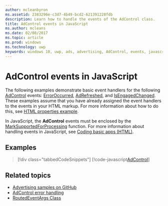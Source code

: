 ---author: mcleanbyronms.assetid: 2383296e-c3d7-4b49-bcd2-621391228fdbdescription: Learn how to handle the events of the AdControl class.title: AdControl events in JavaScriptms.author: mcleansms.date: 02/08/2017ms.topic: articlems.prod: windowsms.technology: uwpkeywords: windows 10, uwp, ads, advertising, AdControl, events, javascript---# AdControl events in JavaScriptThe following examples demonstrate basic event handlers for the following [AdControl](https://msdn.microsoft.com/library/windows/apps/microsoft.advertising.winrt.ui.adcontrol.aspx) events: [ErrorOccurred](https://msdn.microsoft.com/library/windows/apps/xaml/microsoft.advertising.winrt.ui.adcontrol.erroroccurred.aspx), [AdRefreshed](https://msdn.microsoft.com/library/windows/apps/xaml/microsoft.advertising.winrt.ui.adcontrol.adrefreshed.aspx), and [IsEngagedChanged](https://msdn.microsoft.com/library/windows/apps/xaml/microsoft.advertising.winrt.ui.adcontrol.isengagedchanged.aspx). These examples assume that you have already assigned the event handlers to the events in your HTML markup. For more information about how to do this, see [HTML properties example](html-properties-example.md).In JavaScript, the **AdControl** events must be enclosed by the [MarkSupportedForProcessing](http://msdn.microsoft.com/library/windows/apps/Hh967819.aspx) function. For more information about handling events in JavaScript, see [Coding basic apps (HTML)](https://msdn.microsoft.com/library/windows/apps/hh780660.aspx#adding-event-handlers).## Examples> [!div class="tabbedCodeSnippets"][!code-javascript[AdControl](./code/AdvertisingSamples/AdControlSamples/js/main.js#EventHandlers)]## Related topics* [Advertising samples on GitHub](http://aka.ms/githubads)* [AdControl error handling](adcontrol-error-handling.md)* [RoutedEventArgs Class](http://msdn.microsoft.com/library/system.windows.routedeventargs.aspx)  